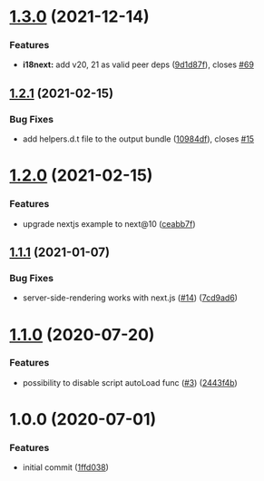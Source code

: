 # [1.3.0](https://github.com/phrase/i18next-phrase-in-context-editor-post-processor/compare/v1.2.1...v1.3.0) (2021-12-14)


### Features

* **i18next:** add v20, 21 as valid peer deps ([9d1d87f](https://github.com/phrase/i18next-phrase-in-context-editor-post-processor/commit/9d1d87fc4adfda8596bcb291caf3bf68af7317f2)), closes [#69](https://github.com/phrase/i18next-phrase-in-context-editor-post-processor/issues/69)

## [1.2.1](https://github.com/phrase/i18next-phrase-in-context-editor-post-processor/compare/v1.2.0...v1.2.1) (2021-02-15)


### Bug Fixes

* add helpers.d.t file to the output bundle ([10984df](https://github.com/phrase/i18next-phrase-in-context-editor-post-processor/commit/10984dfaca3b24dd92e5c523749e524bcb843edd)), closes [#15](https://github.com/phrase/i18next-phrase-in-context-editor-post-processor/issues/15)

# [1.2.0](https://github.com/phrase/i18next-phrase-in-context-editor-post-processor/compare/v1.1.1...v1.2.0) (2021-02-15)


### Features

* upgrade nextjs example to next@10 ([ceabb7f](https://github.com/phrase/i18next-phrase-in-context-editor-post-processor/commit/ceabb7f314bf2b4fcf882fe03f28400fcc5f8c9e))

## [1.1.1](https://github.com/phrase/i18next-phrase-in-context-editor-post-processor/compare/v1.1.0...v1.1.1) (2021-01-07)


### Bug Fixes

* server-side-rendering works with next.js ([#14](https://github.com/phrase/i18next-phrase-in-context-editor-post-processor/issues/14)) ([7cd9ad6](https://github.com/phrase/i18next-phrase-in-context-editor-post-processor/commit/7cd9ad6136d0bb9a517a64e7677e2c870dfece25))

# [1.1.0](https://github.com/phrase/i18next-phrase-in-context-editor-post-processor/compare/v1.0.0...v1.1.0) (2020-07-20)


### Features

* possibility to disable script autoLoad func ([#3](https://github.com/phrase/i18next-phrase-in-context-editor-post-processor/issues/3)) ([2443f4b](https://github.com/phrase/i18next-phrase-in-context-editor-post-processor/commit/2443f4bb904a03e710ebec5b268a74f95e27e090))

# 1.0.0 (2020-07-01)


### Features

* initial commit ([1ffd038](https://github.com/phrase/i18next-phrase-in-context-editor-post-processor/commit/1ffd03891067d3c3e97d80827d1548d45ef022be))
